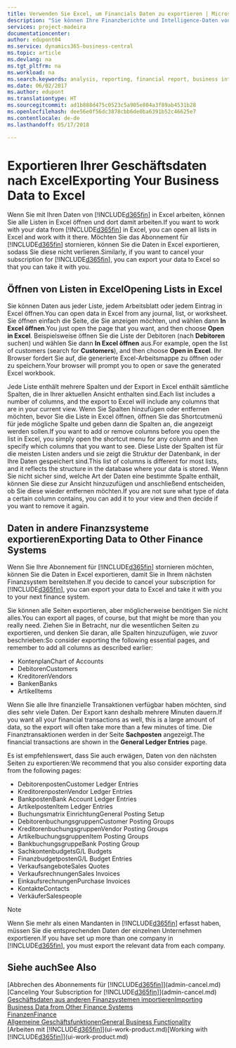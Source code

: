 ```yaml
---
title: Verwenden Sie Excel, um Financials Daten zu exportieren | Microsoft Docs
description: "Sie können Ihre Finanzberichte und Intelligence-Daten von Business Central in Excel exportieren, oder Ihre Financials Daten in Excel öffnen."
services: project-madeira
documentationcenter: 
author: edupont04
ms.service: dynamics365-business-central
ms.topic: article
ms.devlang: na
ms.tgt_pltfrm: na
ms.workload: na
ms.search.keywords: analysis, reporting, financial report, business intelligence, BI, Excel
ms.date: 06/02/2017
ms.author: edupont
ms.translationtype: HT
ms.sourcegitcommit: ad1b888d475c0523c5a905e804a3f89ab4531b28
ms.openlocfilehash: dee56e0f56dc3878cbb6de0ba6391b52c46625e7
ms.contentlocale: de-de
ms.lasthandoff: 05/17/2018

---
```

# <a name="exporting-your-business-data-to-excel"></a><span data-ttu-id="89e52-103">Exportieren Ihrer Geschäftsdaten nach Excel</span><span class="sxs-lookup"><span data-stu-id="89e52-103">Exporting Your Business Data to Excel</span></span>
<span data-ttu-id="89e52-104">Wenn Sie mit Ihren Daten von [!INCLUDE[d365fin](includes/d365fin_md.md)] in Excel arbeiten, können Sie alle Listen in Excel öffnen und dort damit arbeiten.</span><span class="sxs-lookup"><span data-stu-id="89e52-104">If you want to work with your data from [!INCLUDE[d365fin](includes/d365fin_md.md)] in Excel, you can open all lists in Excel and work with it there.</span></span> <span data-ttu-id="89e52-105">Möchten Sie das Abonnement für [!INCLUDE[d365fin](includes/d365fin_md.md)] stornieren, können Sie die Daten in Excel exportieren, sodass Sie diese nicht verlieren.</span><span class="sxs-lookup"><span data-stu-id="89e52-105">Similarly, if you want to cancel your subscription for [!INCLUDE[d365fin](includes/d365fin_md.md)], you can export your data to Excel so that you can take it with you.</span></span>

## <a name="opening-lists-in-excel"></a><span data-ttu-id="89e52-106">Öffnen von Listen in Excel</span><span class="sxs-lookup"><span data-stu-id="89e52-106">Opening Lists in Excel</span></span>
<span data-ttu-id="89e52-107">Sie können Daten aus jeder Liste, jedem Arbeitsblatt oder jedem Eintrag in Excel öffnen.</span><span class="sxs-lookup"><span data-stu-id="89e52-107">You can open data in Excel from any journal, list, or worksheet.</span></span> <span data-ttu-id="89e52-108">Sie öffnen einfach die Seite, die Sie anzeigen möchten, und wählen dann **In Excel öffnen**.</span><span class="sxs-lookup"><span data-stu-id="89e52-108">You just open the page that you want, and then choose **Open in Excel**.</span></span> <span data-ttu-id="89e52-109">Beispielsweise öffnen Sie die Liste der Debitoren (nach **Debitoren** suchen) und wählen Sie dann **In Excel öffnen** aus.</span><span class="sxs-lookup"><span data-stu-id="89e52-109">For example, open the list of customers (search for **Customers**), and then choose **Open in Excel**.</span></span> <span data-ttu-id="89e52-110">Ihr Browser fordert Sie auf, die generierte Excel-Arbeitsmappe zu öffnen oder zu speichern.</span><span class="sxs-lookup"><span data-stu-id="89e52-110">Your browser will prompt you to open or save the generated Excel workbook.</span></span>  

<span data-ttu-id="89e52-111">Jede Liste enthält mehrere Spalten und der Export in Excel enthält sämtliche Spalten, die in Ihrer aktuellen Ansicht enthalten sind.</span><span class="sxs-lookup"><span data-stu-id="89e52-111">Each list includes a number of columns, and the export to Excel will include any columns that are in your current view.</span></span> <span data-ttu-id="89e52-112">Wenn Sie Spalten hinzufügen oder entfernen möchten, bevor Sie die Liste in Excel öffnen, öffnen Sie das Shortcutmenü für jede mögliche Spalte und geben dann die Spalten an, die angezeigt werden sollen.</span><span class="sxs-lookup"><span data-stu-id="89e52-112">If you want to add or remove columns before you open the list in Excel, you simply open the shortcut menu for any column and then specify which columns that you want to see.</span></span> <span data-ttu-id="89e52-113">Diese Liste der Spalten ist für die meisten Listen anders und sie zeigt die Struktur der Datenbank, in der Ihre Daten gespeichert sind.</span><span class="sxs-lookup"><span data-stu-id="89e52-113">This list of columns is different for most lists, and it reflects the structure in the database where your data is stored.</span></span> <span data-ttu-id="89e52-114">Wenn Sie nicht sicher sind, welche Art der Daten eine bestimmte Spalte enthält, können Sie diese zur Ansicht hinzuzufügen und anschließend entscheiden, ob Sie diese wieder entfernen möchten.</span><span class="sxs-lookup"><span data-stu-id="89e52-114">If you are not sure what type of data a certain column contains, you can add it to your view and then decide if you want to remove it again.</span></span>  

## <a name="exporting-data-to-other-finance-systems"></a><span data-ttu-id="89e52-115">Daten in andere Finanzsysteme exportieren</span><span class="sxs-lookup"><span data-stu-id="89e52-115">Exporting Data to Other Finance Systems</span></span>
<span data-ttu-id="89e52-116">Wenn Sie Ihre Abonnement für [!INCLUDE[d365fin](includes/d365fin_md.md)] stornieren möchten, können Sie die Daten in Excel exportieren, damit Sie in Ihrem nächsten Finanzsystem bereitstehen.</span><span class="sxs-lookup"><span data-stu-id="89e52-116">If you decide to cancel your subscription for [!INCLUDE[d365fin](includes/d365fin_md.md)], you can export your data to Excel and take it with you to your next finance system.</span></span>  

<span data-ttu-id="89e52-117">Sie können alle Seiten exportieren, aber möglicherweise benötigen Sie nicht alles.</span><span class="sxs-lookup"><span data-stu-id="89e52-117">You can export all pages, of course, but that might be more than you really need.</span></span> <span data-ttu-id="89e52-118">Ziehen Sie in Betracht, nur die wesentlichen Seiten zu exportieren, und denken Sie daran, alle Spalten hinzuzufügen, wie zuvor beschrieben:</span><span class="sxs-lookup"><span data-stu-id="89e52-118">So consider exporting the following essential pages, and remember to add all columns as described earlier:</span></span>  

* <span data-ttu-id="89e52-119">Kontenplan</span><span class="sxs-lookup"><span data-stu-id="89e52-119">Chart of Accounts</span></span>  
* <span data-ttu-id="89e52-120">Debitoren</span><span class="sxs-lookup"><span data-stu-id="89e52-120">Customers</span></span>  
* <span data-ttu-id="89e52-121">Kreditoren</span><span class="sxs-lookup"><span data-stu-id="89e52-121">Vendors</span></span>  
* <span data-ttu-id="89e52-122">Banken</span><span class="sxs-lookup"><span data-stu-id="89e52-122">Banks</span></span>  
* <span data-ttu-id="89e52-123">Artikel</span><span class="sxs-lookup"><span data-stu-id="89e52-123">Items</span></span>  

<span data-ttu-id="89e52-124">Wenn Sie alle Ihre finanzielle Transaktionen verfügbar haben möchten, sind dies sehr viele Daten. Der Export kann deshalb mehrere Minuten dauern.</span><span class="sxs-lookup"><span data-stu-id="89e52-124">If you want all your financial transactions as well, this is a large amount of data, so the export will often take more than a few minutes of time.</span></span> <span data-ttu-id="89e52-125">Die Finanztransaktionen werden in der Seite **Sachposten** angezeigt.</span><span class="sxs-lookup"><span data-stu-id="89e52-125">The financial transactions are shown in the **General Ledger Entries** page.</span></span>  

<span data-ttu-id="89e52-126">Es ist empfehlenswert, dass Sie auch erwägen, Daten von den nächsten Seiten zu exportieren:</span><span class="sxs-lookup"><span data-stu-id="89e52-126">We recommend that you also consider exporting data from the following pages:</span></span>  

* <span data-ttu-id="89e52-127">Debitorenposten</span><span class="sxs-lookup"><span data-stu-id="89e52-127">Customer Ledger Entries</span></span>  
* <span data-ttu-id="89e52-128">Kreditorenposten</span><span class="sxs-lookup"><span data-stu-id="89e52-128">Vendor Ledger Entries</span></span>  
* <span data-ttu-id="89e52-129">Bankposten</span><span class="sxs-lookup"><span data-stu-id="89e52-129">Bank Account Ledger Entries</span></span>  
* <span data-ttu-id="89e52-130">Artikelposten</span><span class="sxs-lookup"><span data-stu-id="89e52-130">Item Ledger Entries</span></span>  
* <span data-ttu-id="89e52-131">Buchungsmatrix Einrichtung</span><span class="sxs-lookup"><span data-stu-id="89e52-131">General Posting Setup</span></span>  
* <span data-ttu-id="89e52-132">Debitorenbuchungsgruppen</span><span class="sxs-lookup"><span data-stu-id="89e52-132">Customer Posting Groups</span></span>  
* <span data-ttu-id="89e52-133">Kreditorenbuchungsgruppen</span><span class="sxs-lookup"><span data-stu-id="89e52-133">Vendor Posting Groups</span></span>  
* <span data-ttu-id="89e52-134">Artikelbuchungsgruppen</span><span class="sxs-lookup"><span data-stu-id="89e52-134">Item Posting Groups</span></span>  
* <span data-ttu-id="89e52-135">Bankbuchungsgruppe</span><span class="sxs-lookup"><span data-stu-id="89e52-135">Bank Posting Group</span></span>  
* <span data-ttu-id="89e52-136">Sachkontenbudgets</span><span class="sxs-lookup"><span data-stu-id="89e52-136">G/L Budgets</span></span>  
* <span data-ttu-id="89e52-137">Finanzbudgetposten</span><span class="sxs-lookup"><span data-stu-id="89e52-137">G/L Budget Entries</span></span>  
* <span data-ttu-id="89e52-138">Verkaufsangebote</span><span class="sxs-lookup"><span data-stu-id="89e52-138">Sales Quotes</span></span>  
* <span data-ttu-id="89e52-139">Verkaufsrechnungen</span><span class="sxs-lookup"><span data-stu-id="89e52-139">Sales Invoices</span></span>  
* <span data-ttu-id="89e52-140">Einkaufsrechnungen</span><span class="sxs-lookup"><span data-stu-id="89e52-140">Purchase Invoices</span></span>  
* <span data-ttu-id="89e52-141">Kontakte</span><span class="sxs-lookup"><span data-stu-id="89e52-141">Contacts</span></span>  
* <span data-ttu-id="89e52-142">Verkäufer</span><span class="sxs-lookup"><span data-stu-id="89e52-142">Salespeople</span></span>  

> [!NOTE]  
>   <span data-ttu-id="89e52-143">Wenn Sie mehr als einen Mandanten in [!INCLUDE[d365fin](includes/d365fin_md.md)] erfasst haben, müssen Sie die entsprechenden Daten der einzelnen Unternehmen exportieren.</span><span class="sxs-lookup"><span data-stu-id="89e52-143">If you have set up more than one company in [!INCLUDE[d365fin](includes/d365fin_md.md)], you must export the relevant data from each company.</span></span>

## <a name="see-also"></a><span data-ttu-id="89e52-144">Siehe auch</span><span class="sxs-lookup"><span data-stu-id="89e52-144">See Also</span></span>
<span data-ttu-id="89e52-145">[Abbrechen des Abonnements für [!INCLUDE[d365fin](includes/d365fin_md.md)]](admin-cancel.md)</span><span class="sxs-lookup"><span data-stu-id="89e52-145">[Canceling Your Subscription for [!INCLUDE[d365fin](includes/d365fin_md.md)]](admin-cancel.md)</span></span>  
[<span data-ttu-id="89e52-146">Geschäftsdaten aus anderen Finanzsystemen importieren</span><span class="sxs-lookup"><span data-stu-id="89e52-146">Importing Business Data from Other Finance Systems</span></span>](across-import-data-configuration-packages.md)  
[<span data-ttu-id="89e52-147">Finanzen</span><span class="sxs-lookup"><span data-stu-id="89e52-147">Finance</span></span>](finance.md)  
[<span data-ttu-id="89e52-148">Allgemeine Geschäftsfunktionen</span><span class="sxs-lookup"><span data-stu-id="89e52-148">General Business Functionality</span></span>](ui-across-business-areas.md)  
<span data-ttu-id="89e52-149">[Arbeiten mit [!INCLUDE[d365fin](includes/d365fin_md.md)]](ui-work-product.md)</span><span class="sxs-lookup"><span data-stu-id="89e52-149">[Working with [!INCLUDE[d365fin](includes/d365fin_md.md)]](ui-work-product.md)</span></span>  

